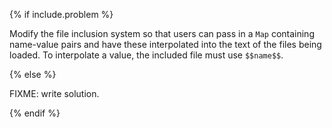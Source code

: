 {% if include.problem %}

Modify the file inclusion system so that users can pass in a `Map` containing name-value pairs
and have these interpolated into the text of the files being loaded.
To interpolate a value,
the included file must use `$$name$$`.

{% else %}

FIXME: write solution.

{% endif %}
